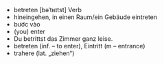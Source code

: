 
- betreten	[bəˈtʁɪtst]	Verb	
- hineingehen, in einen Raum/ein Gebäude eintreten	
- bước vào	
- (you) enter	
- Du betrittst das Zimmer ganz leise.	
- betreten (inf. – to enter), Eintritt (m – entrance)	
- trahere (lat. „ziehen“)